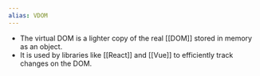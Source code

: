 ```yaml
---
alias: VDOM
---
```


- The virtual DOM is a lighter copy of the real [[DOM]] stored in memory as an object.
- It is used by libraries like [[React]] and [[Vue]] to efficiently track changes on the DOM.